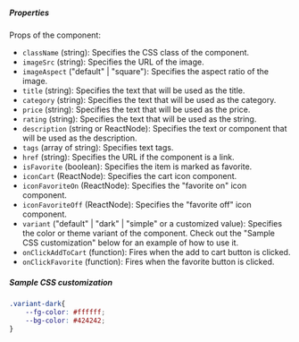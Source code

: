 ##### Properties

Props of the component:

- `className` (string): Specifies the CSS class of the component.
- `imageSrc` (string): Specifies the URL of the image.
- `imageAspect` ("default" | "square"): Specifies the aspect ratio of the image.
- `title` (string): Specifies the text that will be used as the title.
- `category` (string): Specifies the text that will be used as the category.
- `price` (string): Specifies the text that will be used as the price.
- `rating` (string): Specifies the text that will be used as the string.
- `description` (string or ReactNode): Specifies the text or component that will be used as the description.
- `tags` (array of string): Specifies text tags.
- `href` (string): Specifies the URL if the component is a link.
- `isFavorite` (boolean): Specifies the item is marked as favorite.
- `iconCart` (ReactNode): Specifies the cart icon component.
- `iconFavoriteOn` (ReactNode): Specifies the "favorite on" icon component.
- `iconFavoriteOff` (ReactNode): Specifies the "favorite off" icon component.
- `variant` ("default" | "dark" | "simple" or a customized value): Specifies the color or theme variant of the component. Check out the "Sample CSS customization" below for an example of how to use it.
- `onClickAddToCart` (function): Fires when the add to cart button is clicked.
- `onClickFavorite` (function): Fires when the favorite button is clicked.

##### Sample CSS customization

```css
.variant-dark{
    --fg-color: #ffffff;
    --bg-color: #424242;
}
```
